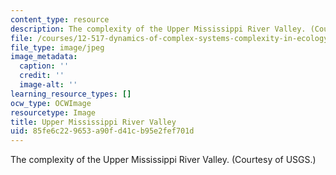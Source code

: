 ```yaml
---
content_type: resource
description: The complexity of the Upper Mississippi River Valley. (Courtesy of USGS.)
file: /courses/12-517-dynamics-of-complex-systems-complexity-in-ecology-spring-2000/85fe6c229653a90fd41cb95e2fef701d_chp_mississippi.jpg
file_type: image/jpeg
image_metadata:
  caption: ''
  credit: ''
  image-alt: ''
learning_resource_types: []
ocw_type: OCWImage
resourcetype: Image
title: Upper Mississippi River Valley
uid: 85fe6c22-9653-a90f-d41c-b95e2fef701d
---
```

The complexity of the Upper Mississippi River Valley. (Courtesy of USGS.)

